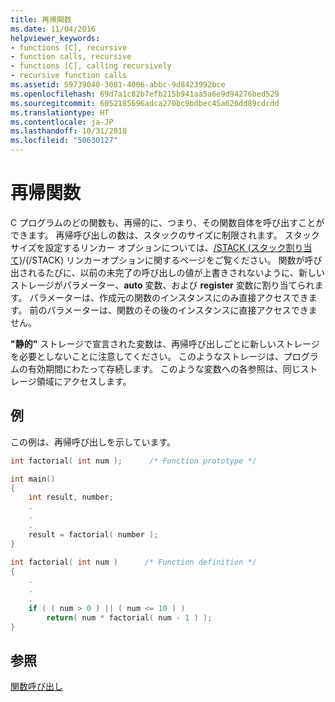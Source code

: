 ```yaml
---
title: 再帰関数
ms.date: 11/04/2016
helpviewer_keywords:
- functions [C], recursive
- function calls, recursive
- functions [C], calling recursively
- recursive function calls
ms.assetid: 59739040-3081-4006-abbc-9d8423992bce
ms.openlocfilehash: 69d7a1c82b7efb215b941aa5a6e9d94276bed529
ms.sourcegitcommit: 6052185696adca270bc9bdbec45a626dd89cdcdd
ms.translationtype: HT
ms.contentlocale: ja-JP
ms.lasthandoff: 10/31/2018
ms.locfileid: "50630127"
---
```

# <a name="recursive-functions"></a>再帰関数

C プログラムのどの関数も、再帰的に、つまり、その関数自体を呼び出すことができます。 再帰呼び出しの数は、スタックのサイズに制限されます。 スタック サイズを設定するリンカー オプションについては、[/STACK (スタック割り当て)](../build/reference/stack-stack-allocations.md)/(/STACK) リンカーオプションに関するページをご覧ください。 関数が呼び出されるたびに、以前の未完了の呼び出しの値が上書きされないように、新しいストレージがパラメーター、**auto** 変数、および **register** 変数に割り当てられます。 パラメーターは、作成元の関数のインスタンスにのみ直接アクセスできます。 前のパラメーターは、関数のその後のインスタンスに直接アクセスできません。

**"静的"** ストレージで宣言された変数は、再帰呼び出しごとに新しいストレージを必要としないことに注意してください。 このようなストレージは、プログラムの有効期間にわたって存続します。 このような変数への各参照は、同じストレージ領域にアクセスします。

## <a name="example"></a>例

この例は、再帰呼び出しを示しています。

```C
int factorial( int num );      /* Function prototype */

int main()
{
    int result, number;
    .
    .
    .
    result = factorial( number );
}

int factorial( int num )      /* Function definition */
{
    .
    .
    .
    if ( ( num > 0 ) || ( num <= 10 ) )
        return( num * factorial( num - 1 ) );
}
```

## <a name="see-also"></a>参照

[関数呼び出し](../c-language/function-calls.md)